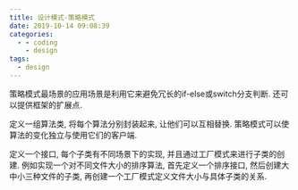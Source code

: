 ```yaml
---
title: 设计模式-策略模式
date: 2019-10-14 09:08:39
categories:
  - - coding
    - design
tags:
  - design
---
```


策略模式最场景的应用场景是利用它来避免冗长的if-else或switch分支判断. 还可以提供框架的扩展点.

定义一组算法类, 将每个算法分别封装起来, 让他们可以互相替换. 策略模式可以使算法的变化独立与使用它们的客户端.

定义一个接口, 每个子类有不同场景下的实现, 并且通过工厂模式来进行子类的创建. 例如实现一个对不同文件大小的排序算法, 首先定义一个排序接口, 然后创建大中小三种文件的子类, 再创建一个工厂模式定义文件大小与具体子类的关系.
